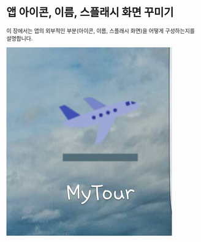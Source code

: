 앱 아이콘, 이름, 스플래시 화면 꾸미기
====

이 장에서는 앱의 외부적인 부분(아이콘, 이름, 스플래시 화면)을 어떻게 구성하는지를 설명합니다.

![app](app.jpg)